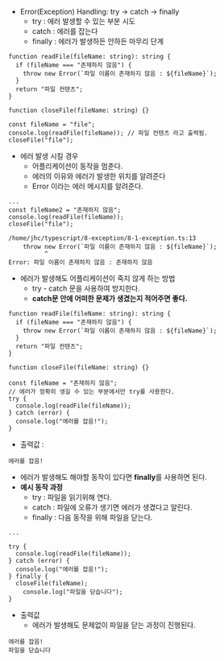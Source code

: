 - Error(Exception) Handling: try -> catch -> finally
  - try : 에러 발생할 수 있는 부분 시도
  - catch : 에러를 잡는다
  - finally : 에러가 발생하든 안하든 마무리 단계

```tsx
function readFile(fileName: string): string {
  if (fileName === "존재하지 않음") {
    throw new Error(`파일 이름이 존재하지 않음 : ${fileName}`);
  }
  return "파일 컨텐츠";
}

function closeFile(fileName: string) {}

const fileName = "file";
console.log(readFile(fileName)); // 파일 컨텐츠 라고 출력됨.
closeFile("file");
```

- 에러 발생 시킬 경우
  - 어플리케이션이 동작을 멈춘다.
  - 에러의 이유와 에러가 발생한 위치를 알려준다
  - Error 이라는 에러 메시지를 알려준다.

```tsx
...
const fileName2 = "존재하지 않음";
console.log(readFile(fileName));
closeFile("file");
```

```tsx
/home/jhc/typescript/8-exception/8-1-exception.ts:13
    throw new Error(`파일 이름이 존재하지 않음 : ${fileName}`);
          ^
Error: 파일 이름이 존재하지 않음 : 존재하지 않음
```

- 에러가 발생해도 어플리케이션이 죽지 않게 하는 방법
  - try - catch 문을 사용하여 방지한다.
  - **catch문 안에 어떠한 문제가 생겼는지 적어주면 좋다.**

```tsx
function readFile(fileName: string): string {
  if (fileName === "존재하지 않음") {
    throw new Error(`파일 이름이 존재하지 않음 : ${fileName}`);
  }
  return "파일 컨텐츠";
}

function closeFile(fileName: string) {}

const fileName = "존재하지 않음";
// 에러가 정확히 생길 수 있는 부분에서만 try를 사용한다.
try {
  console.log(readFile(fileName));
} catch (error) {
  console.log("에러를 잡음!");
}
```

- 출력값 :

```tsx
에러를 잡음!
```

- 에러가 발생해도 해야할 동작이 있다면 **finally**를 사용하면 된다.
- **예시 동작 과정**
  - try : 파일을 읽기위해 연다.
  - catch : 파일에 오류가 생기면 에러가 생겼다고 알린다.
  - finally : 다음 동작을 위해 파일을 닫는다.

```tsx
...

try {
  console.log(readFile(fileName));
} catch (error) {
  console.log("에러를 잡음!");
} finally {
  closeFile(fileName);
	console.log("파일을 닫습니다");
}
```

- 출력값
  - 에러가 발생해도 문제없이 파일을 닫는 과정이 진행된다.

```tsx
에러를 잡음!
파일을 닫습니다
```
